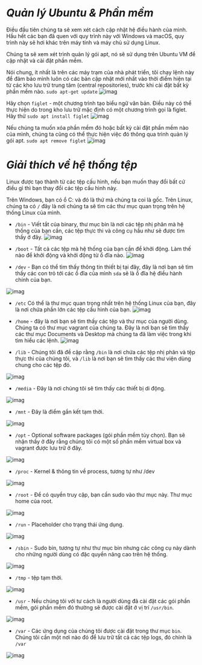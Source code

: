 # ***Quản lý Ubuntu & Phần mềm***
Điều đầu tiên chúng ta sẽ xem xét cách cập nhật hệ điều hành của mình. Hầu hết các bạn đã quen với quy trình này với Windows và macOS, quy trình này sẽ hơi khác trên máy tính và máy chủ sử dụng Linux.

Chúng ta sẽ xem xét trình quản lý gói apt, nó sẽ sử dụng trên Ubuntu VM để cập nhật và cài đặt phần mềm.

Nói chung, ít nhất là trên các máy trạm của nhà phát triển, tôi chạy lệnh này để đảm bảo mình luôn có các bản cập nhật mới nhất vào thời điểm hiện tại từ các kho lưu trữ trung tâm (central repositories), trước khi cài đặt bất kỳ phần mềm nào.
`sudo apt-get update`
![imag](./IMG/22.1.png)

Hãy chọn `figlet` - một chương trình tạo biểu ngữ văn bản.
Điều này có thể thực hiện do trong kho lưu trữ mặc định có một chương trình gọi là figlet. Hãy thử `sudo apt install figlet`
![imag](./IMG/22.2.png)

Nếu chúng ta muốn xóa phần mềm đó hoặc bất kỳ cài đặt phần mềm nào của mình, chúng ta cũng có thể thực hiện việc đó thông qua trình quản lý gói apt.
`sudo apt remove figlet`
![imag](./IMG/22.3.png)

# ***Giải thích về hệ thống tệp***
Linux được tạo thành từ các tệp cấu hình, nếu bạn muốn thay đổi bất cứ điều gì thì bạn thay đổi các tệp cấu hình này.

Trên Windows, bạn có ổ C: và đó là thứ mà chúng ta coi là gốc. Trên Linux, chúng ta có `/` đây là nơi chúng ta sẽ tìm các thư mục quan trọng trên hệ thống Linux của mình.

- `/bin` - Viết tắt của binary, thư mục bin là nơi các tệp nhị phân mà hệ thống của bạn cần, các tệp thực thi và công cụ hầu như sẽ được tìm thấy ở đây.
![imag](./IMG/22.4.png)

- `/boot` - Tất cả các tệp mà hệ thống của bạn cần để khởi động. Làm thế nào để khởi động và khởi động từ ổ đĩa nào.
![imag](./IMG/22.5.png)

- `/dev` - Bạn có thể tìm thấy thông tin thiết bị tại đây, đây là nơi bạn sẽ tìm thấy các con trỏ tới các ổ đĩa của mình `sda` sẽ là ổ đĩa hệ điều hành chính của bạn.

![imag](./IMG/22.6.png)

- `/etc` Có thể là thư mục quan trọng nhất trên hệ thống Linux của bạn, đây là nơi chứa phần lớn các tệp cấu hình của bạn.
![imag](./IMG/22.7.png)

- `/home` - đây là nơi bạn sẽ tìm thấy các tệp và thư mục của người dùng. Chúng ta có thư mục vagrant của chúng ta. Đây là nơi bạn sẽ tìm thấy các thư mục Documents và Desktop mà chúng ta đã làm việc trong khi tìm hiểu các lệnh.
![imag](./IMG/22.8.png)

- `/lib` - Chúng tôi đã đề cập rằng `/bin` là nơi chứa các tệp nhị phân và tệp thực thi của chúng tôi, và `/lib` là nơi bạn sẽ tìm thấy các thư viện dùng chung cho các tệp đó.

![imag](./IMG/22.9.png)

- `/media` - Đây là nơi chúng tôi sẽ tìm thấy các thiết bị di động.

![imag](./IMG/22.10.png)

- `/mnt` - Đây là điểm gắn kết tạm thời. 

![imag](./IMG/22.11.png)

- `/opt` - Optional software packages (gói phần mềm tùy chọn). Bạn sẽ nhận thấy ở đây rằng chúng tôi có một số phần mềm virtual box và vagrant được lưu trữ ở đây.

![imag](./IMG/22.12.png)

- `/proc` - Kernel & thông tin về process, tương tự như /dev

![imag](./IMG/22.13.png)

- `/root` - Để có quyền truy cập, bạn cần sudo vào thư mục này. Thư mục home của root.

![imag](./IMG/22.14.png)

- `/run` - Placeholder cho trạng thái ứng dụng.

![imag](./IMG/22.15.png)

- `/sbin` - Sudo bin, tương tự như thư mục bin nhưng các công cụ này dành cho những người dùng có đặc quyền nâng cao trên hệ thống.

![imag](./IMG/22.16.png)

- `/tmp` - tệp tạm thời.

![imag](./IMG/22.17.png)

- `/usr` - Nếu chúng tôi với tư cách là người dùng đã cài đặt các gói phần mềm, gói phần mềm đó thường sẽ được cài đặt ở vị trí `/usr/bin`.

![imag](./IMG/22.18.png)

- `/var` - Các ứng dụng của chúng tôi được cài đặt trong thư mục `bin`. Chúng tôi cần một nơi nào đó để lưu trữ tất cả các tệp logs, đó chính là `/var`

![imag](./IMG/22.19.png)


